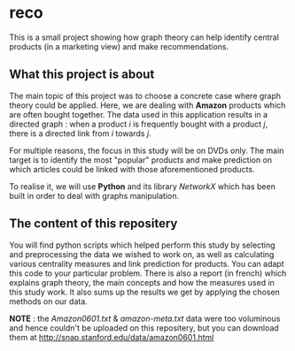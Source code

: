 # reco
This is a small project showing how graph theory can help identify central products (in a marketing view) and make recommendations.

## What this project is about

The main topic of this project was to choose a concrete case where graph theory could be applied.
Here, we are dealing with **Amazon** products which are often bought together. The data used in this application results in a directed graph : when a product *i* is frequently bought with a product *j*, there is a directed link from *i* towards *j*.

For multiple reasons, the focus in this study will be on DVDs only. The main target is to identify the most "popular" products and make prediction on which articles could be linked with those aforementioned products.

To realise it, we will use **Python** and its library *NetworkX* which has been built in order to deal with graphs manipulation.

## The content of this repositery

You will find python scripts which helped perform this study by selecting and preprocessing the data we wished to work on, as well as calculating various centrality measures and link prediction for products. You can adapt this code to your particular problem.
There is also a report (in french) which explains graph theory, the main concepts and how the measures used in this study work. It also sums up the results we get by applying the chosen methods on our data.

**NOTE** : the *Amazon0601.txt* & *amazon-meta.txt* data were too voluminous and hence couldn't be uploaded on this repositery, but you can download them at http://snap.stanford.edu/data/amazon0601.html
